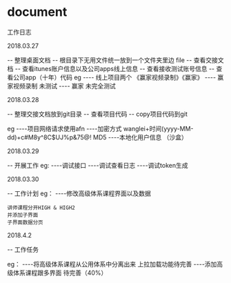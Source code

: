 # document

工作日志

2018.03.27

-- 整理桌面文档
-- 根目录下无用文件统一放到一个文件夹里边 file
-- 查看交接文档
-- 查看itunes账户信息以及公司apps线上信息
-- 查看接收测试账号信息
-- 查看公司app（十年）代码
eg 
---- 线上项目两个 《赢家视频录制》《赢家》
---- 赢家视频录制 未测试
---- 赢家 未完全测试

2018.03.28

-- 整理交接文档放到git目录
-- 查看项目代码
-- copy项目代码到git

eg
----项目网络请求使用afn
----加密方式 wanglei+时间(yyyy-MM-dd)+c#M8y^8C$UJ%p&75@!   MD5
----本地化用户信息 （沙盒）


2018.03.29

-- 开展工作
eg:
----调试接口
----调试查看日志
----调试token生成

	

2018.03.30

-- 工作计划
eg：
----修改高级体系课程界面以及数据

	讲师课程分开HIGH & HIGH2
	并添加子界面
	子界面数据分页
	

2018.4.2

-- 工作任务

eg： 
----将高级体系课程从公用体系中分离出来 上拉加载功能待完善
----添加高级体系课程跟多界面 待完善（40%）

